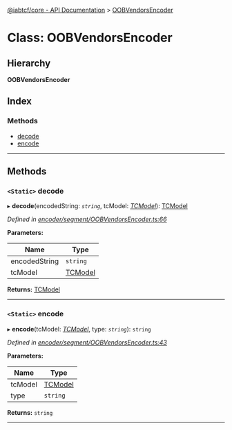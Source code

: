 [@iabtcf/core - API Documentation](../README.md) > [OOBVendorsEncoder](../classes/oobvendorsencoder.md)

# Class: OOBVendorsEncoder

## Hierarchy

**OOBVendorsEncoder**

## Index

### Methods

* [decode](oobvendorsencoder.md#decode)
* [encode](oobvendorsencoder.md#encode)

---

## Methods

<a id="decode"></a>

### `<Static>` decode

▸ **decode**(encodedString: *`string`*, tcModel: *[TCModel](tcmodel.md)*): [TCModel](tcmodel.md)

*Defined in [encoder/segment/OOBVendorsEncoder.ts:66](https://github.com/chrispaterson/iabtcf/blob/aa3fc72/modules/core/src/encoder/segment/OOBVendorsEncoder.ts#L66)*

**Parameters:**

| Name | Type |
| ------ | ------ |
| encodedString | `string` |
| tcModel | [TCModel](tcmodel.md) |

**Returns:** [TCModel](tcmodel.md)

___
<a id="encode"></a>

### `<Static>` encode

▸ **encode**(tcModel: *[TCModel](tcmodel.md)*, type: *`string`*): `string`

*Defined in [encoder/segment/OOBVendorsEncoder.ts:43](https://github.com/chrispaterson/iabtcf/blob/aa3fc72/modules/core/src/encoder/segment/OOBVendorsEncoder.ts#L43)*

**Parameters:**

| Name | Type |
| ------ | ------ |
| tcModel | [TCModel](tcmodel.md) |
| type | `string` |

**Returns:** `string`

___

